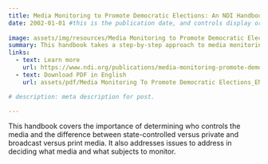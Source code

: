 ```yaml
---
title: Media Monitoring to Promote Democratic Elections: An NDI Handbook for Citizen Organizations
date: 2002-01-01 #this is the publication date, and controls display order.
 
image: assets/img/resources/Media Monitoring to Promote Democratic Elections.png
summary: This handbook takes a step-by-step approach to media monitoring. 
links:
  - text: Learn more
    url: https://www.ndi.org/publications/media-monitoring-promote-democratic-elections-ndi-handbook-citizen-organizations
  - text: Download PDF in English
    url: assets/pdf/Media Monitoring To Promote Democratic Elections_EN.pdf

# description: meta description for post.

---
```


This handbook covers the importance of determining who controls the media and the difference between state-controlled versus private and broadcast versus print media. It also addresses issues to address in deciding what media and what subjects to monitor. 
